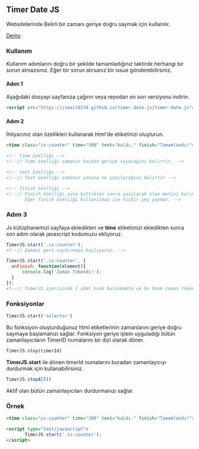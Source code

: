 ## Timer Date JS

Websitelerinde Belirli bir zamanı geriye doğru saymak için kullanılır.

[Demo](https://ismail0234.github.io/timer-date-js/)

### Kullanım

Kullanım adımlarını doğru bir şekilde tamamladığınız taktirde herhangi bir sorun almazsınız. Eğer bir sorun alırsanız bir issue gönderebilirsiniz.

#### Adım 1

Aşağıdaki dosyayı sayfanıza çağırın veya repodan en son versiyonu indirin.

```html
<script src="https://ismail0234.github.io/timer.date.js/timer-date.js"></script>
```

#### Adım 2

İhtiyacınız olan özellikleri kullanarak html'de etiketinizi oluşturun.

```html
<time class="is-counter" time="300" text="kaldı." finish="Tamamlandı!"></time>

<!-- time özelliği -->
<!--// Time özelliği zamanın kaçdan geriye sayacağını belirtir. -->

<!-- text özelliği -->
<!--// Text özelliği zamanın yanına ne yazılacağını belirtir -->

<!-- finish özelliği -->
<!--// Finish özelliği süre bittikten sonra yazılacak olan metini barındırır. 
       Eğer finish özelliği kullanılmaz ise hiçbir şey yazmaz. -->
```

### Adım 3

Js kütüphanemizi sayfaya ekledikten ve **time** etiketimizi ekledikten sonra son adım olarak javascript kodumuzu ekliyoruz.

```js
TimerJS.start('.is-counter');
<!--// Zamanı geri saydırmaya başlıyoruz. -->

TimerJS.start('.is-counter', {
  onFinish: function(element){
      console.log('Zaman Tükendi!');  
  }
});
<!--// TimerJS içerisinde 1 adet hook bulunmakta ve bu hook zaman tükendiğinde çalışmaktadır. -->

```

### Fonksiyonlar

```js
TimerJS.start('selector')
```

Bu fonksiyon oluşturduğunuz html etiketlerinin zamanlarını geriye doğru saymaya başlamanızı sağlar. Fonksiyon geriye işlem uyguladığı bütün zamanlayıcıların TimerID numalarını bir dizi olarak döner.

```js
TimerJS.stop(timerId)
```

**TimerJS.start** ile dönen timerId numalarını buradan zamanlayıcıyı durdurmak için kullanabilirsiniz.

```js
TimerJS.stopAll()
```

Aktif olan bütün zamanlayıcıları durdurmanızı sağlar.

### Örnek

<script src="https://ismail0234.github.io/timer.date.js/timer-date.js"></script>

```html
<time class="is-counter" time="300" text="kaldı." finish="Tamamlandı!"></time>

<script type="text/javascript">
       TimerJS.start('.is-counter');
</script>
```
<center>
<time class="is-counter" time="300" text="kaldı." finish="Tamamlandı!"></time>
</center>

<script type="text/javascript">
       TimerJS.start('.is-counter');
</script>
